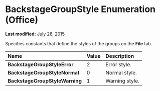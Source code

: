 
# BackstageGroupStyle Enumeration (Office)

 **Last modified:** July 28, 2015

Specifies constants that define the styles of the groups on the  **File** tab.


|**Name**|**Value**|**Description**|
|:-----|:-----|:-----|
| **BackstageGroupStyleError**|2|Error style.|
| **BackstageGroupStyleNormal**|0|Normal style.|
| **BackstageGroupStyleWarning**|1|Warning style.|
